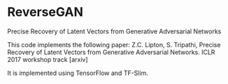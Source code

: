 # ReverseGAN
Precise Recovery of Latent Vectors from Generative Adversarial Networks

This code implements the following paper: 
Z.C. Lipton, S. Tripathi, Precise Recovery of Latent Vectors from Generative Adversarial Networks. ICLR 2017 workshop track [arxiv] 

It is implemented using TensorFlow and TF-Slim.
